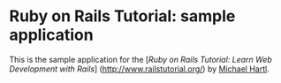 # Ruby on Rails Tutorial: sample application

This is the sample application for the [*Ruby on Rails Tutorial: Learn Web Development with Rails*] (http://www.railstutorial.org/) by [Michael Hartl](http://wwww.michaelhartl.com/).
